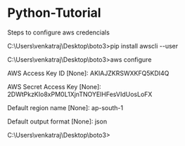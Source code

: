 # Python-Tutorial
Steps to configure aws credencials

C:\Users\venkatraj\Desktop\boto3>pip install awscli --user

C:\Users\venkatraj\Desktop\boto3>aws configure

AWS Access Key ID [None]: AKIAJZKRSWXKFQ5KDI4Q 

AWS Secret Access Key [None]: 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 

Default region name [None]: ap-south-1 

Default output format [None]: json

C:\Users\venkatraj\Desktop\boto3>


